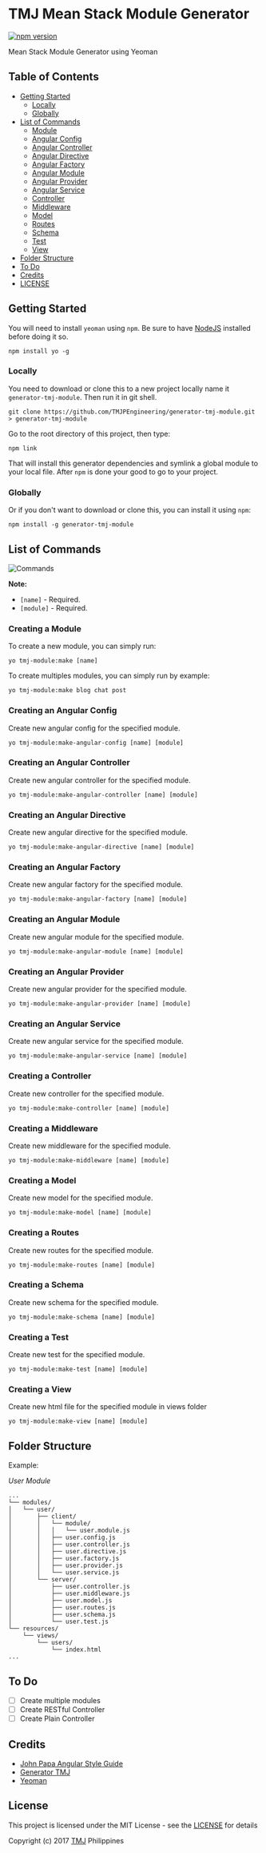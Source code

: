 # TMJ Mean Stack Module Generator
[![npm version](https://img.shields.io/npm/v/generator-tmj-module.svg)](https://www.npmjs.org/package/generator-tmj-module)

Mean Stack Module Generator using Yeoman

## Table of Contents

- [Getting Started](https://github.com/TMJPEngineering/generator-tmj-module#getting-started)
  - [Locally](https://github.com/TMJPEngineering/generator-tmj-module#locally)
  - [Globally](https://github.com/TMJPEngineering/generator-tmj-module#globally)
- [List of Commands](https://github.com/TMJPEngineering/generator-tmj-module#list-of-commands)
  - [Module](https://github.com/TMJPEngineering/generator-tmj-module#creating-a-module)
  - [Angular Config](https://github.com/TMJPEngineering/generator-tmj-module#create-an-angular-config)
  - [Angular Controller](https://github.com/TMJPEngineering/generator-tmj-module#create-an-angular-controller)
  - [Angular Directive](https://github.com/TMJPEngineering/generator-tmj-module#create-an-angular-directive)
  - [Angular Factory](https://github.com/TMJPEngineering/generator-tmj-module#create-an-angular-factory)
  - [Angular Module](https://github.com/TMJPEngineering/generator-tmj-module#create-an-angular-module)
  - [Angular Provider](https://github.com/TMJPEngineering/generator-tmj-module#create-an-angular-provider)
  - [Angular Service](https://github.com/TMJPEngineering/generator-tmj-module#create-an-angular-service)
  - [Controller](https://github.com/TMJPEngineering/generator-tmj-module#create-a-controller)
  - [Middleware](https://github.com/TMJPEngineering/generator-tmj-module#create-a-middleware)
  - [Model](https://github.com/TMJPEngineering/generator-tmj-module#create-a-model)
  - [Routes](https://github.com/TMJPEngineering/generator-tmj-module#create-a-routes)
  - [Schema](https://github.com/TMJPEngineering/generator-tmj-module#create-a-schema)
  - [Test](https://github.com/TMJPEngineering/generator-tmj-module#create-a-test)
  - [View](https://github.com/TMJPEngineering/generator-tmj-module#create-a-view)
- [Folder Structure](https://github.com/TMJPEngineering/generator-tmj-module#folder-structure)
- [To Do](https://github.com/TMJPEngineering/generator-tmj-module#to-do)
- [Credits](https://github.com/TMJPEngineering/generator-tmj-module#credits)
- [LICENSE](https://github.com/TMJPEngineering/generator-tmj-module#license)

## Getting Started

You will need to install `yeoman` using `npm`. Be sure to have [NodeJS](https://nodejs.org/en/download/) installed before doing it so.

```
npm install yo -g
```

### Locally

You need to download or clone this to a new project locally name it `generator-tmj-module`. Then run it in git shell.

```
git clone https://github.com/TMJPEngineering/generator-tmj-module.git > generator-tmj-module
```

Go to the root directory of this project, then type:

```
npm link
```

That will install this generator dependencies and symlink a global module to your local file. After `npm` is done your good to go to your project.

### Globally

Or if you don't want to download or clone this, you can install it using `npm`:

```
npm install -g generator-tmj-module
```

## List of Commands

![Commands](https://cloud.githubusercontent.com/assets/21231662/23598930/a74cced4-0278-11e7-95f0-79d9c35e39ed.png)

**Note:**
- `[name]` - Required.
- `[module]` - Required.

### Creating a Module

To create a new module, you can simply run:

```
yo tmj-module:make [name]
```

To create multiples modules, you can simply run by example:

```
yo tmj-module:make blog chat post
```

### Creating an Angular Config

Create new angular config for the specified module.

```
yo tmj-module:make-angular-config [name] [module]
```

### Creating an Angular Controller

Create new angular controller for the specified module.

```
yo tmj-module:make-angular-controller [name] [module]
```

### Creating an Angular Directive

Create new angular directive for the specified module.

```
yo tmj-module:make-angular-directive [name] [module]
```

### Creating an Angular Factory

Create new angular factory for the specified module.

```
yo tmj-module:make-angular-factory [name] [module]
```

### Creating an Angular Module

Create new angular module for the specified module.

```
yo tmj-module:make-angular-module [name] [module]
```

### Creating an Angular Provider

Create new angular provider for the specified module.

```
yo tmj-module:make-angular-provider [name] [module]
```

### Creating an Angular Service

Create new angular service for the specified module.

```
yo tmj-module:make-angular-service [name] [module]
```

### Creating a Controller

Create new controller for the specified module.

```
yo tmj-module:make-controller [name] [module]
```

### Creating a Middleware

Create new middleware for the specified module.

```
yo tmj-module:make-middleware [name] [module]
```

### Creating a Model

Create new model for the specified module.

```
yo tmj-module:make-model [name] [module]
```

### Creating a Routes

Create new routes for the specified module.

```
yo tmj-module:make-routes [name] [module]
```

### Creating a Schema

Create new schema for the specified module.

```
yo tmj-module:make-schema [name] [module]
```

### Creating a Test

Create new test for the specified module.

```
yo tmj-module:make-test [name] [module]
```

### Creating a View

Create new html file for the specified module in views folder

```
yo tmj-module:make-view [name] [module]
```

## Folder Structure

Example:

*User Module* 

```
...
└── modules/
│   └── user/
│       ├── client/
│       │   └── module/
│       │   │   └── user.module.js
│       │   ├── user.config.js
│       │   ├── user.controller.js
│       │   ├── user.directive.js
│       │   ├── user.factory.js
│       │   ├── user.provider.js
│       │   └── user.service.js
│       └── server/
│           ├── user.controller.js
│           ├── user.middleware.js
│           ├── user.model.js
│           ├── user.routes.js
│           ├── user.schema.js
│           └── user.test.js
└── resources/
    └── views/
        └── users/
            └── index.html
...
```

## To Do

- [ ] Create multiple modules
- [ ] Create RESTful Controller
- [ ] Create Plain Controller

## Credits

- [John Papa Angular Style Guide](https://github.com/johnpapa/angular-styleguide)
- [Generator TMJ](https://github.com/TMJPEngineering/generator-tmj)
- [Yeoman](http://yeoman.io/)

## License

This project is licensed under the MIT License - see the [LICENSE](https://github.com/TMJPEngineering/generator-tmj-mean/blob/master/LICENSE) for details

Copyright (c) 2017 [TMJ](http://www.tmj.jp/en/) Philippines